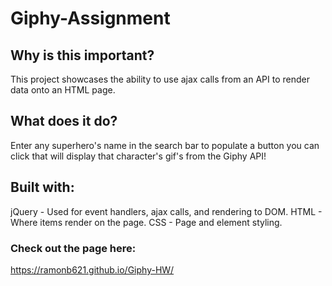 # Giphy-Assignment

## Why is this important?
This project showcases the ability to use ajax calls from an API to render data onto an HTML page.

## What does it do?
Enter any superhero's name in the search bar to populate a button you can click that will display that character's gif's from the Giphy API!

## Built with:
jQuery - Used for event handlers, ajax calls, and rendering to DOM.
HTML - Where items render on the page.
CSS - Page and element styling.

### Check out the page here:
https://ramonb621.github.io/Giphy-HW/
